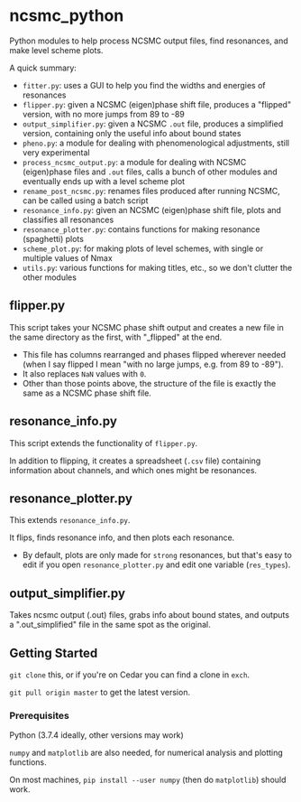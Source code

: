 # ncsmc_python

Python modules to help process NCSMC output files, find resonances, and make level scheme plots.

A quick summary:

- `fitter.py`: uses a GUI to help you find the widths and energies of resonances
- `flipper.py`: given a NCSMC (eigen)phase shift file, produces a "flipped" version, with no more jumps from 89 to -89
- `output_simplifier.py`: given a NCSMC `.out` file, produces a simplified version, containing only the useful info about bound states
- `pheno.py`: a module for dealing with phenomenological adjustments, still very experimental
- `process_ncsmc_output.py`: a module for dealing with NCSMC (eigen)phase files and `.out` files, calls a bunch of other modules and eventually ends up with a level scheme plot
- `rename_post_ncsmc.py`: renames files produced after running NCSMC, can be called using a batch script
- `resonance_info.py`: given an NCSMC (eigen)phase shift file, plots and classifies all resonances
- `resonance_plotter.py`: contains functions for making resonance (spaghetti) plots
- `scheme_plot.py`: for making plots of level schemes, with single or multiple values of Nmax
- `utils.py`: various functions for making titles, etc., so we don't clutter the other modules


## flipper.py

This script takes your NCSMC phase shift output and creates a new file
in the same directory as the first, with "_flipped" at the end.

- This file has columns rearranged and phases flipped wherever needed
  (when I say flipped I mean "with no large jumps, e.g. from 89 to -89").
- It also replaces `NaN` values with `0`.
- Other than those points above, the structure of the file is exactly the same
  as a NCSMC phase shift file.

## resonance_info.py

This script extends the functionality of `flipper.py`.

In addition to flipping, it creates a spreadsheet (`.csv` file) containing
information about channels, and which ones might be resonances.

## resonance_plotter.py

This extends `resonance_info.py`.

It flips, finds resonance info, and then plots each resonance.

- By default, plots are only made for `strong` resonances, 
  but that's easy to edit if you open `resonance_plotter.py` and edit one variable
  (`res_types`).

## output_simplifier.py

Takes ncsmc output (.out) files, grabs info about bound states,
and outputs a ".out_simplified" file in the same spot as the original.

## Getting Started

`git clone` this, or if you're on Cedar you can find a clone in `exch`.

`git pull origin master` to get the latest version. 


### Prerequisites

Python (3.7.4 ideally, other versions may work)

`numpy` and `matplotlib` are also needed, for numerical analysis and plotting functions.

On most machines, `pip install --user numpy` (then do `matplotlib`) should work.
